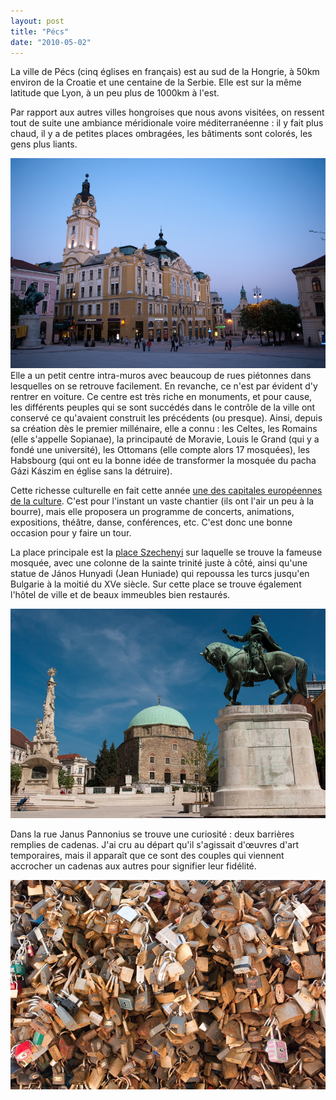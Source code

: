 ```yaml
---
layout: post
title: "Pécs"
date: "2010-05-02"
---
```


La ville de Pécs (cinq églises en français) est au sud de la Hongrie, à 50km environ de la Croatie et une centaine de la Serbie. Elle est sur la même latitude que Lyon, à un peu plus de 1000km à l'est.

Par rapport aux autres villes hongroises que nous avons visitées, on ressent tout de suite une ambiance méridionale voire méditerranéenne : il y fait plus chaud, il y a de petites places ombragées, les bâtiments sont colorés, les gens plus liants.

![](images/IMGP8592.jpg)  Elle a un petit centre intra-muros avec beaucoup de rues piétonnes dans lesquelles on se retrouve facilement. En revanche, ce n'est par évident d'y rentrer en voiture. Ce centre est très riche en monuments, et pour cause, les différents peuples qui se sont succédés dans le contrôle de la ville ont conservé ce qu'avaient construit les précédents (ou presque). Ainsi, depuis sa création dès le premier millénaire, elle a connu : les Celtes, les Romains (elle s'appelle Sopianae), la principauté de Moravie, Louis le Grand (qui y a fondé une université), les Ottomans (elle compte alors 17 mosquées), les Habsbourg (qui ont eu la bonne idée de transformer la mosquée du pacha Gázi Kászim en église sans la détruire).

Cette richesse culturelle en fait cette année [une des capitales européennes de la culture](http://en.pecs2010.hu). C'est pour l'instant un vaste chantier (ils ont l'air un peu à la bourre), mais elle proposera un programme de concerts, animations, expositions, théâtre, danse, conférences, etc. C'est donc une bonne occasion pour y faire un tour.

La place principale est la [place Szechenyi](http://www.360cities.net/image/szechenyi-istvan-square-pecs) sur laquelle se trouve la fameuse mosquée, avec une colonne de la sainte trinité juste à côté, ainsi qu'une statue de János Hunyadi (Jean Huniade) qui repoussa les turcs jusqu'en Bulgarie à la moitié du XVe siècle. Sur cette place se trouve également l'hôtel de ville et de beaux immeubles bien restaurés.

![](images/IMGP8623.jpg)

Dans la rue Janus Pannonius se trouve une curiosité : deux barrières remplies de cadenas. J'ai cru au départ qu'il s'agissait d'œuvres d'art temporaires, mais il apparaît que ce sont des couples qui viennent accrocher un cadenas aux autres pour signifier leur fidélité.

![](images/IMGP8613.jpg)
